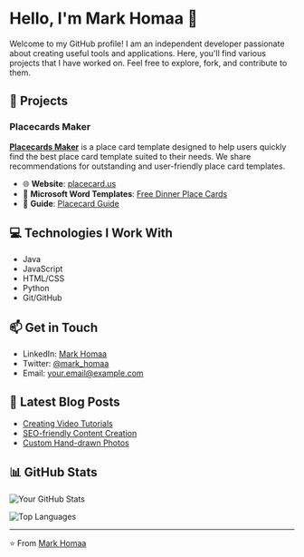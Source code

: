 # Hello, I'm Mark Homaa 👋

Welcome to my GitHub profile! I am an independent developer passionate about creating useful tools and applications. Here, you'll find various projects that I have worked on. Feel free to explore, fork, and contribute to them.

## 🚀 Projects

### Placecards Maker
**[Placecards Maker](https://placecard.us)** is a place card template designed to help users quickly find the best place card template suited to their needs. We share recommendations for outstanding and user-friendly place card templates.

- 🌐 **Website**: [placecard.us](https://placecard.us)
- 📄 **Microsoft Word Templates**: [Free Dinner Place Cards](https://placecard.us/free-dinner-place-cards)
- 📄 **Guide**: [Placecard Guide](https://placecard.us/placecard-guide)

## 💻 Technologies I Work With

- Java
- JavaScript
- HTML/CSS
- Python
- Git/GitHub

## 📫 Get in Touch

- LinkedIn: [Mark Homaa](https://www.linkedin.com/in/mark_homaa)
- Twitter: [@mark_homaa](https://twitter.com/mark_homaa)
- Email: [your.email@example.com](mailto:hello@placecard.us)

## 📝 Latest Blog Posts

- [Creating Video Tutorials](#)
- [SEO-friendly Content Creation](#)
- [Custom Hand-drawn Photos](#)

## 📊 GitHub Stats

![Your GitHub Stats](https://github-readme-stats.vercel.app/api?username=placecardus&show_icons=true&theme=radical)

![Top Languages](https://github-readme-stats.vercel.app/api/top-langs/?username=placecardus&layout=compact&theme=radical)

---

⭐️ From [Mark Homaa](https://github.com/placecardus)
